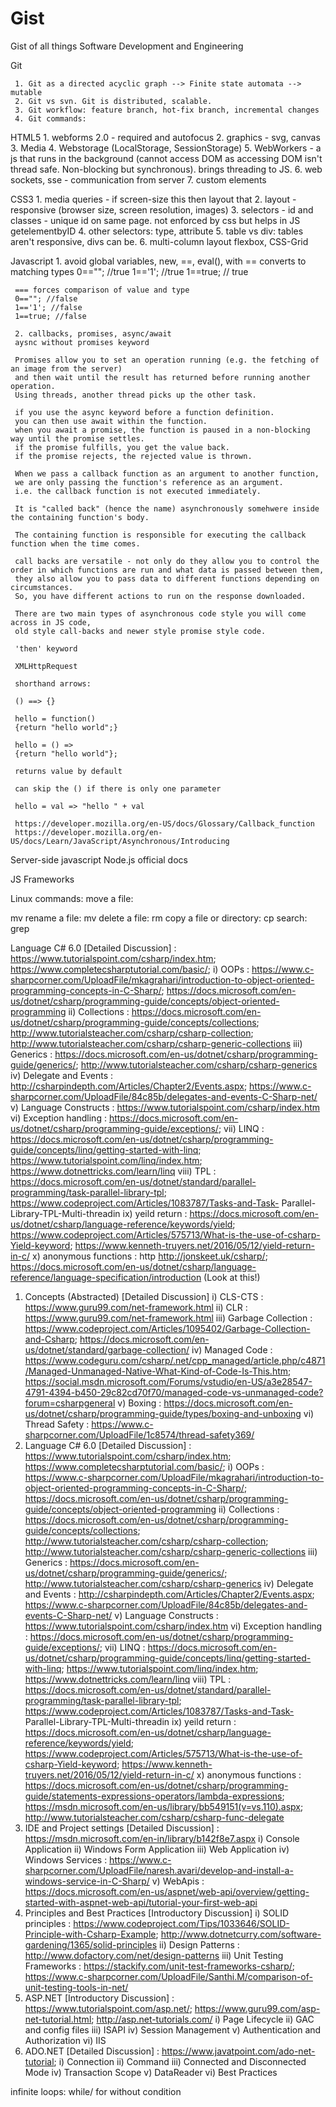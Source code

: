 # Gist
Gist of all things Software Development and Engineering

Git

     1. Git as a directed acyclic graph --> Finite state automata --> mutable
     2. Git vs svn. Git is distributed, scalable.
     3. Git workflow: feature branch, hot-fix branch, incremental changes
     4. Git commands: 

HTML5
     1. webforms 2.0 - required and autofocus
     2. graphics - svg, canvas
     3. Media
     4. Webstorage (LocalStorage, SessionStorage)
     5. WebWorkers - a js that runs in the background
          (cannot access DOM as accessing DOM isn't thread safe. Non-blocking but synchronous).
          brings threading to JS.
     6. web sockets, sse - communication from server
     7. custom elements

CSS3
     1. media queries - if screen-size this then layout that
     2. layout - responsive (browser size, screen resolution, images)
     3. selectors - id and classes - unique id on same page. not enforced by css but helps in JS getelementbyID
     4. other selectors: type, attribute
     5. table vs div: tables aren't responsive, divs can be.
     6. multi-column layout
     flexbox, CSS-Grid


Javascript
     1. avoid global variables, new, ==, eval(), with
     == converts to matching types
     0==""; //true
     1=='1'; //true
     1==true; // true

     === forces comparison of value and type
     0==""; //false
     1=='1'; //false
     1==true; //false

     2. callbacks, promises, async/await
     aysnc without promises keyword

     Promises allow you to set an operation running (e.g. the fetching of an image from the server)
     and then wait until the result has returned before running another operation.
     Using threads, another thread picks up the other task.

     if you use the async keyword before a function definition.
     you can then use await within the function.
     when you await a promise, the function is paused in a non-blocking way until the promise settles.
     if the promise fulfills, you get the value back.
     if the promise rejects, the rejected value is thrown.

     When we pass a callback function as an argument to another function,
     we are only passing the function's reference as an argument.
     i.e. the callback function is not executed immediately.

     It is "called back" (hence the name) asynchronously somehwere inside the containing function's body.

     The containing function is responsible for executing the callback function when the time comes.

     call backs are versatile - not only do they allow you to control the order in which functions are run and what data is passed between them,
     they also allow you to pass data to different functions depending on circumstances.
     So, you have different actions to run on the response downloaded.

     There are two main types of asynchronous code style you will come across in JS code,
     old style call-backs and newer style promise style code.

     'then' keyword

     XMLHttpRequest

     shorthand arrows:

     () ==> {}

     hello = function()
     {return "hello world";}

     hello = () => 
     {return "hello world"};

     returns value by default

     can skip the () if there is only one parameter

     hello = val => "hello " + val

     https://developer.mozilla.org/en-US/docs/Glossary/Callback_function
     https://developer.mozilla.org/en-US/docs/Learn/JavaScript/Asynchronous/Introducing


Server-side javascript
Node.js official docs

JS Frameworks


Linux commands:
move a file:

mv
rename a file: mv
delete a file: rm
copy a file or directory: cp
search: grep


Language C# 6.0 
[Detailed Discussion] : https://www.tutorialspoint.com/csharp/index.htm; https://www.completecsharptutorial.com/basic/; 
     i) OOPs : https://www.c-sharpcorner.com/UploadFile/mkagrahari/introduction-to-object-oriented-programming-concepts-in-C-Sharp/; 
          https://docs.microsoft.com/en-us/dotnet/csharp/programming-guide/concepts/object-oriented-programming
     ii) Collections : https://docs.microsoft.com/en-us/dotnet/csharp/programming-guide/concepts/collections; 
          http://www.tutorialsteacher.com/csharp/csharp-collection; http://www.tutorialsteacher.com/csharp/csharp-generic-collections
     iii) Generics : https://docs.microsoft.com/en-us/dotnet/csharp/programming-guide/generics/; http://www.tutorialsteacher.com/csharp/csharp-generics
     iv) Delegate and Events : http://csharpindepth.com/Articles/Chapter2/Events.aspx; https://www.c-sharpcorner.com/UploadFile/84c85b/delegates-and-events-C-Sharp-net/
     v) Language Constructs : https://www.tutorialspoint.com/csharp/index.htm
     vi) Exception handling : https://docs.microsoft.com/en-us/dotnet/csharp/programming-guide/exceptions/; 
     vii) LINQ : https://docs.microsoft.com/en-us/dotnet/csharp/programming-guide/concepts/linq/getting-started-with-linq;
                 https://www.tutorialspoint.com/linq/index.htm; https://www.dotnettricks.com/learn/linq
     viii) TPL : https://docs.microsoft.com/en-us/dotnet/standard/parallel-programming/task-parallel-library-tpl; https://www.codeproject.com/Articles/1083787/Tasks-and-Task-                    Parallel-Library-TPL-Multi-threadin
     ix) yeild return : https://docs.microsoft.com/en-us/dotnet/csharp/language-reference/keywords/yield;
                        https://www.codeproject.com/Articles/575713/What-is-the-use-of-csharp-Yield-keyword; https://www.kenneth-truyers.net/2016/05/12/yield-return-in-c/
     x) anonymous functions : http
        http://jonskeet.uk/csharp/; https://docs.microsoft.com/en-us/dotnet/csharp/language-reference/language-specification/introduction (Look at this!)
 
 1) Concepts (Abstracted) [Detailed Discussion]
     i) CLS-CTS : https://www.guru99.com/net-framework.html
     ii) CLR : https://www.guru99.com/net-framework.html
     iii) Garbage Collection : https://www.codeproject.com/Articles/1095402/Garbage-Collection-and-Csharp; https://docs.microsoft.com/en-us/dotnet/standard/garbage-collection/
     iv) Managed Code : https://www.codeguru.com/csharp/.net/cpp_managed/article.php/c4871/Managed-Unmanaged-Native-What-Kind-of-Code-Is-This.htm;                         https://social.msdn.microsoft.com/Forums/vstudio/en-US/a3e28547-4791-4394-b450-29c82cd70f70/managed-code-vs-unmanaged-code?forum=csharpgeneral
     v) Boxing : https://docs.microsoft.com/en-us/dotnet/csharp/programming-guide/types/boxing-and-unboxing
     vi) Thread Safety : https://www.c-sharpcorner.com/UploadFile/1c8574/thread-safety369/
 2) Language C# 6.0 [Detailed Discussion] : https://www.tutorialspoint.com/csharp/index.htm; https://www.completecsharptutorial.com/basic/; 
     i) OOPs : https://www.c-sharpcorner.com/UploadFile/mkagrahari/introduction-to-object-oriented-programming-concepts-in-C-Sharp/; 
               https://docs.microsoft.com/en-us/dotnet/csharp/programming-guide/concepts/object-oriented-programming
     ii) Collections : https://docs.microsoft.com/en-us/dotnet/csharp/programming-guide/concepts/collections; http://www.tutorialsteacher.com/csharp/csharp-collection;   http://www.tutorialsteacher.com/csharp/csharp-generic-collections
     iii) Generics : https://docs.microsoft.com/en-us/dotnet/csharp/programming-guide/generics/; http://www.tutorialsteacher.com/csharp/csharp-generics
     iv) Delegate and Events : http://csharpindepth.com/Articles/Chapter2/Events.aspx; https://www.c-sharpcorner.com/UploadFile/84c85b/delegates-and-events-C-Sharp-net/
     v) Language Constructs : https://www.tutorialspoint.com/csharp/index.htm
     vi) Exception handling : https://docs.microsoft.com/en-us/dotnet/csharp/programming-guide/exceptions/; 
     vii) LINQ : https://docs.microsoft.com/en-us/dotnet/csharp/programming-guide/concepts/linq/getting-started-with-linq; https://www.tutorialspoint.com/linq/index.htm;                          https://www.dotnettricks.com/learn/linq
     viii) TPL : https://docs.microsoft.com/en-us/dotnet/standard/parallel-programming/task-parallel-library-tpl; https://www.codeproject.com/Articles/1083787/Tasks-and-Task-                    Parallel-Library-TPL-Multi-threadin
     ix) yeild return : https://docs.microsoft.com/en-us/dotnet/csharp/language-reference/keywords/yield; 
                        https://www.codeproject.com/Articles/575713/What-is-the-use-of-csharp-Yield-keyword; https://www.kenneth-truyers.net/2016/05/12/yield-return-in-c/
     x) anonymous functions : https://docs.microsoft.com/en-us/dotnet/csharp/programming-guide/statements-expressions-operators/lambda-expressions;                                                             https://msdn.microsoft.com/en-us/library/bb549151(v=vs.110).aspx; http://www.tutorialsteacher.com/csharp/csharp-func-delegate
 3) IDE and Project settings [Detailed Discussion] : https://msdn.microsoft.com/en-in/library/b142f8e7.aspx
     i) Console Application
     ii) Windows Form Application
     iii) Web Application
     iv) Windows Services : https://www.c-sharpcorner.com/UploadFile/naresh.avari/develop-and-install-a-windows-service-in-C-Sharp/
     v) WebApis : https://docs.microsoft.com/en-us/aspnet/web-api/overview/getting-started-with-aspnet-web-api/tutorial-your-first-web-api
 4) Principles and Best Practices [Introductory Discussion]
     i) SOLID principles : https://www.codeproject.com/Tips/1033646/SOLID-Principle-with-Csharp-Example; http://www.dotnetcurry.com/software-gardening/1365/solid-principles
     ii) Design Patterns : http://www.dofactory.com/net/design-patterns
     iii) Unit Testing Frameworks : https://stackify.com/unit-test-frameworks-csharp/; https://www.c-sharpcorner.com/UploadFile/Santhi.M/comparison-of-unit-testing-tools-in-net/
 5) ASP.NET [Introductory Discussion] : https://www.tutorialspoint.com/asp.net/; https://www.guru99.com/asp-net-tutorial.html; http://asp.net-tutorials.com/
     i) Page Lifecycle
     ii) GAC and config files
     iii) ISAPI
     iv) Session Management
     v) Authentication and Authorization
     vi) IIS
 6) ADO.NET [Detailed Discussion] : https://www.javatpoint.com/ado-net-tutorial; 
     i) Connection
     ii) Command
     iii) Connected and Disconnected Mode
     iv) Transaction Scope
     v) DataReader
     vi) Best Practices




infinite loops: while/ for without condition
